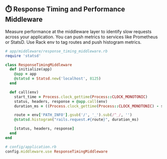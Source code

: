 ## ⏱️ Response Timing and Performance Middleware
Measure performance at the middleware layer to identify slow requests across your application. You can push metrics to services like Prometheus or StatsD. Use Rack env to tag routes and push histogram metrics.

```ruby
# app/middleware/response_timing_middleware.rb
require 'statsd'

class ResponseTimingMiddleware
  def initialize(app)
    @app = app
    @statsd = Statsd.new('localhost', 8125)
  end

  def call(env)
    start_time = Process.clock_gettime(Process::CLOCK_MONOTONIC)
    status, headers, response = @app.call(env)
    duration_ms = ((Process.clock_gettime(Process::CLOCK_MONOTONIC) - start_time) * 1000).round

    route = env['PATH_INFO'].gsub('/', '_').sub(/^_/, '')
    @statsd.histogram("rails.request.#{route}", duration_ms)

    [status, headers, response]
  end
end

# config/application.rb
config.middleware.use ResponseTimingMiddleware
```
